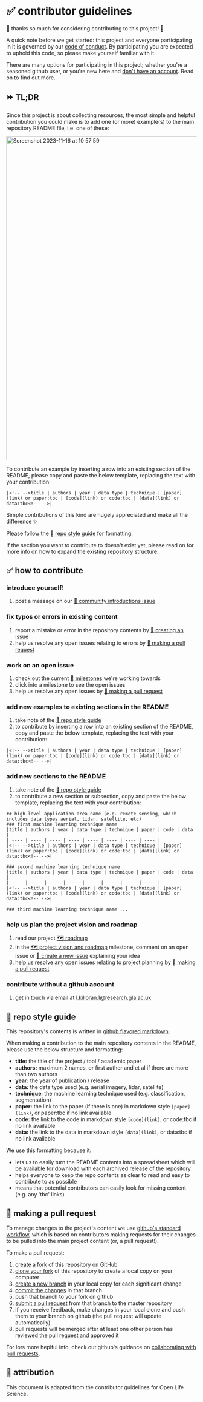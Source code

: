 # ✅ contributor guidelines
:tada: thanks so much for considering contributing to this project! :tada:

A quick note before we get started: this project and everyone participating in it is governed by our [code of conduct](CODE_OF_CONDUCT.md). By participating you are expected to uphold this code, so please make yourself familiar with it.

There are many options for participating in this project; whether you're a seasoned github user, or you're new here and [don't have an account](https://github.com/lakillo/archaeology-machine-learning/blob/main/CONTRIBUTING.md#contribute-without-a-github-account). Read on to find out more.

## ⏩ TL;DR
Since this project is about collecting resources, the most simple and helpful contribution you could make is to add one (or more) example(s) to the main repository README file, i.e. one of these:

<img width="854" alt="Screenshot 2023-11-16 at 10 57 59" src="https://github.com/lakillo/archaeology-machine-learning/assets/81825476/7dc06a90-8ef0-4605-aa5b-05e4763d8647">

To contribute an example by inserting a row into an existing section of the README, please copy and paste the below template, replacing the text with your contribution:

```
|<!-- -->title | authors | year | data type | technique | [paper](link) or paper:tbc | [code](link) or code:tbc | [data](link) or data:tbc<!-- -->|
```

Simple contributions of this kind are hugely appreciated and make all the difference ✨

Please follow the [💅 repo style guide](https://github.com/lakillo/archaeology-machine-learning/blob/main/CONTRIBUTING.md#-repo-style-guide) for formatting.

If the section you want to contribute to doesn't exist yet, please read on for more info on how to expand the existing repository structure.

## ✅ how to contribute

### introduce yourself!
1. post a message on our [👋 community introductions issue](https://github.com/lakillo/archaeology-machine-learning/issues/7)

### fix typos or errors in existing content
1. report a mistake or error in the repository contents by [📝 creating an issue](https://github.com/lakillo/archaeology-machine-learning/issues/new)
2. help us resolve any open issues relating to errors by [🎣 making a pull request](https://github.com/lakillo/archaeology-machine-learning/blob/main/CONTRIBUTING.md#-making-a-pull-request)

### work on an open issue
1. check out the current [🐢 milestones](https://github.com/lakillo/archaeology-machine-learning/milestones) we're working towards
2. click into a milestone to see the open issues
3. help us resolve any open issues by [🎣 making a pull request](https://github.com/lakillo/archaeology-machine-learning/blob/main/CONTRIBUTING.md#-making-a-pull-request)

### add new examples to existing sections in the README
1. take note of the [💅 repo style guide](https://github.com/lakillo/archaeology-machine-learning/blob/main/CONTRIBUTING.md#-repo-style-guide)
2. to contribute by inserting a row into an existing section of the README, copy and paste the below template, replacing the text with your contribution:

```
|<!-- -->title | authors | year | data type | technique | [paper](link) or paper:tbc | [code](link) or code:tbc | [data](link) or data:tbc<!-- -->|
```

### add new sections to the README
1. take note of the [💅 repo style guide](https://github.com/lakillo/archaeology-machine-learning/blob/main/CONTRIBUTING.md#-repo-style-guide)
2. to contribute a new section or subsection, copy and paste the below template, replacing the text with your contribution:

```
## high-level application area name (e.g. remote sensing, which includes data types aerial, lidar, satellite, etc)
### first machine learning technique name
|title | authors | year | data type | technique | paper | code | data |
| ---- | ---- | ---- | ---- | ---- | ---- | ---- | ---- |
|<!-- -->title | authors | year | data type | technique | [paper](link) or paper:tbc | [code](link) or code:tbc | [data](link) or data:tbc<!-- -->|

### second machine learning technique name
|title | authors | year | data type | technique | paper | code | data |
| ---- | ---- | ---- | ---- | ---- | ---- | ---- | ---- |
|<!-- -->title | authors | year | data type | technique | [paper](link) or paper:tbc | [code](link) or code:tbc | [data](link) or data:tbc<!-- -->|

### third machine learning technique name ...
```

### help us plan the project vision and roadmap
1. read our project [🗺️ roadmap](https://github.com/lakillo/archaeology-machine-learning/issues/3)
2. in the [🗺️ project vision and roadmap](https://github.com/lakillo/archaeology-machine-learning/milestone/2) milestone, comment on an open issue or [📝 create a new issue](https://github.com/lakillo/archaeology-machine-learning/issues/new) explaining your idea
3. help us resolve any open issues relating to project planning by [🎣 making a pull request](https://github.com/lakillo/archaeology-machine-learning/blob/main/CONTRIBUTING.md#-making-a-pull-request)

### contribute without a github account
1. get in touch via email at l.killoran.1@research.gla.ac.uk

## 💅 repo style guide
This repository's contents is written in [github flavored markdown](https://guides.github.com/features/mastering-markdown/). 

When making a contribution to the main repository contents in the README, please use the below structure and formatting:
* **title:** the title of the project / tool / academic paper
* **authors:** maximum 2 names, or first author and et al if there are more than two authors
* **year:** the year of publication / release
* **data:** the data type used (e.g. aerial imagery, lidar, satellite)
* **technique**: the machine learning technique used (e.g. classification, segmentation)
* **paper:** the link to the paper (if there is one) in markdown style ```[paper](link)```, or paper:tbc if no link available
* **code:** the link to the code in markdown style ```[code](link)```, or code:tbc if no link available
* **data:** the link to the data in markdown style ```[data](link)```, or data:tbc if no link available

We use this formatting because it:
* lets us to easily turn the README contents into a spreadsheet which will be available for download with each archived release of the repository
* helps everyone to keep the repo contents as clear to read and easy to contribute to as possible
* means that potential contributors can easily look for missing content (e.g. any 'tbc' links)

## 🎣 making a pull request
To manage changes to the project's content we use [github's standard workflow](https://guides.github.com/introduction/flow/), which is based on contributors making requests for their changes to be pulled into the main project content (or, a pull request!).

To make a pull request:
1. [create a fork](https://docs.github.com/en/get-started/quickstart/fork-a-repo) of this
   repository on GitHub
2. [clone your fork](https://docs.github.com/en/get-started/quickstart/fork-a-repo#cloning-your-forked-repository) of this repository to create a local copy on your computer
3. [create a new branch](https://docs.github.com/en/pull-requests/collaborating-with-pull-requests/proposing-changes-to-your-work-with-pull-requests/creating-and-deleting-branches-within-your-repository) in your local copy for each significant change
4. [commit the changes](https://docs.github.com/en/pull-requests/committing-changes-to-your-project/creating-and-editing-commits/about-commits) in that branch
5. push that branch to your fork on github
6. [submit a pull request](https://docs.github.com/en/pull-requests/collaborating-with-pull-requests/proposing-changes-to-your-work-with-pull-requests/about-pull-requests) from that branch to the master repository
7. if you receive feedback, make changes in your local clone and push them to your branch on github (the pull request will update automatically)
8. pull requests will be merged  after at least one other person has reviewed the pull request and approved it

For lots more heplful info, check out github's guidance on [collaborating with pull requests](https://docs.github.com/en/pull-requests/collaborating-with-pull-requests).

## 🙏 attribution
This document is adapted from the contributor guidelines for Open Life Science.
